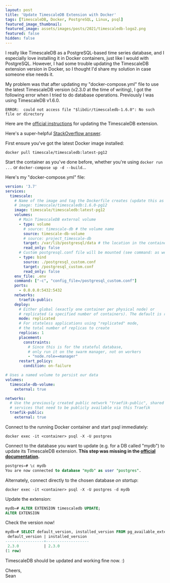 ```yaml
---
layout: post
title: 'Update TimescaleDB Extension with Docker'
tags: [TimescaleDB, Docker, PostgreSQL, Linux, psql]
featured_image_thumbnail:
featured_image: assets/images/posts/2021/timescaledb-logo2.png
featured: false
hidden: false
---
```


I really like TimescaleDB as a PostgreSQL-based time series database, and I especially love installing it in Docker containers, just like I would with PostgreSQL. However, I had some trouble updating the TimescaleDB extension version in Docker, so I thought I'd share my solution in case someone else needs it.

My problem was that after updating my "docker-compose.yml" file to use the latest TimescaleDB version (v2.3.0 at the time of writing), I got the following error when I tried to do database operations. Previously I was using TimescaleDB v1.6.0.
```
ERROR:  could not access file "$libdir/timescaledb-1.6.0": No such file or directory
```

Here are the [official instructions](https://docs.timescale.com/timescaledb/latest/how-to-guides/update-timescaledb/updating-docker/#updating-a-timescaledb-docker-installation) for updating the TimescaleDB extension.

Here's a super-helpful [StackOverflow answer](https://stackoverflow.com/a/57556005/3385948).

First ensure you've got the latest Docker image installed:
```shell
docker pull timescale/timescaledb:latest-pg12
```

Start the container as you've done before, whether you're using `docker run ...` or `docker-compose up -d --build`... 

Here's my "docker-compose.yml" file:
```yml
version: '3.7'
services:
  timescale:
    # Name of the image and tag the Dockerfile creates (update this as needed)
    # image: timescale/timescaledb:1.6.0-pg12
    image: timescale/timescaledb:latest-pg12
    volumes: 
      # Main TimescaleDB external volume
      - type: volume
        # source: timescale-db # the volume name
        source: timescale-db-volume
        # source: project_timescale-db
        target: /var/lib/postgresql/data # the location in the container where the data are stored
        read_only: false
      # Custom postgresql.conf file will be mounted (see command: as well)
      - type: bind
        source: ./postgresql_custom.conf
        target: /postgresql_custom.conf
        read_only: false
    env_file: .env
    command: ["-c", "config_file=/postgresql_custom.conf"]
    ports: 
      - 0.0.0.0:5432:5432
    networks:
      traefik-public:
    deploy:
      # Either global (exactly one container per physical node) or
      # replicated (a specified number of containers). The default is replicated
      mode: replicated
      # For stateless applications using "replicated" mode,
      # the total number of replicas to create
      replicas: 1
      placement:
        constraints:
          # Since this is for the stateful database,
          # only run it on the swarm manager, not on workers
          - "node.role==manager"
      restart_policy:
        condition: on-failure

# Uses a named volume to persist our data
volumes:
  timescale-db-volume:
    external: true

networks:
  # Use the previously created public network "traefik-public", shared with other
  # services that need to be publicly available via this Traefik
  traefik-public:
    external: true
```

Connect to the running Docker container and start psql immediately:
```shell
docker exec -it <container> psql -X -U postgres
```

Connect to the database you want to update (e.g. for a DB called "mydb") to update its TimescaleDB extension. **This step was missing in the [official documentation](https://docs.timescale.com/timescaledb/latest/how-to-guides/update-timescaledb/updating-docker/#updating-a-timescaledb-docker-installation).**
```sql
postgres=# \c mydb
You are now connected to database "mydb" as user "postgres".
```

Alternately, connect directly to the chosen database *on startup*:
```shell
docker exec -it <container> psql -X -U postgres -d mydb
```

Update the extension:
```sql
mydb=# ALTER EXTENSION timescaledb UPDATE;
ALTER EXTENSION
```
 
Check the version now!
```sql
mydb=# SELECT default_version, installed_version FROM pg_available_extensions where name = 'timescaledb';
 default_version | installed_version
-----------------+-------------------
 2.3.0           | 2.3.0
(1 row)
```

TimescaleDB should be updated and working fine now. :)

Cheers, <br>
Sean